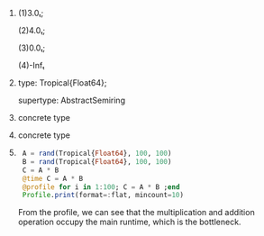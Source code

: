 1. (1)3.0ₜ; 

   (2)4.0ₜ;  
   
   (3)0.0ₜ;  
   
   (4)-Infₜ

2. type: Tropical{Float64}; 

   supertype: AbstractSemiring

3. concrete type

4. concrete type

5. ```julia
    A = rand(Tropical{Float64}, 100, 100)
    B = rand(Tropical{Float64}, 100, 100)
    C = A * B   
    @time C = A * B
    @profile for i in 1:100; C = A * B ;end
    Profile.print(format=:flat, mincount=10)
   ```

   From the profile, we can see that the multiplication and addition operation occupy the main runtime, which is the bottleneck.